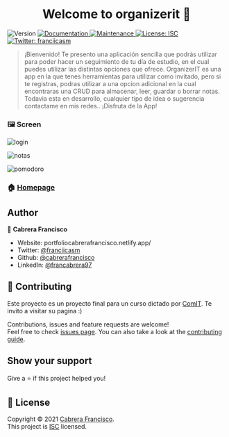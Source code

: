 <h1 align="center">Welcome to organizerit 👋</h1>
<p>
  <img alt="Version" src="https://img.shields.io/badge/version-1.0.0-blue.svg?cacheSeconds=2592000" />
  <a href="https://github.com/cabrerafrancisco/Proyecto-ComiT#readme" target="_blank">
    <img alt="Documentation" src="https://img.shields.io/badge/documentation-yes-brightgreen.svg" />
  </a>
  <a href="https://github.com/cabrerafrancisco/Proyecto-ComiT/graphs/commit-activity" target="_blank">
    <img alt="Maintenance" src="https://img.shields.io/badge/Maintained%3F-yes-green.svg" />
  </a>
  <a href="https://github.com/cabrerafrancisco/Proyecto-ComiT/blob/master/LICENSE" target="_blank">
    <img alt="License: ISC" src="https://img.shields.io/github/license/cabrerafrancisco/organizerit" />
  </a>
  <a href="https://twitter.com/franciicasm" target="_blank">
    <img alt="Twitter: franciicasm" src="https://img.shields.io/twitter/follow/franciicasm.svg?style=social" />
  </a>
</p>

> ¡Bienvenido! Te presento una aplicación sencilla que podrás utilizar para poder hacer un seguimiento de tu día de estudio, en el cual puedes utilizar las distintas opciones que ofrece. OrganizerIT es una app en la que tenes herramientas para utilizar como invitado, pero si te registras, podras utilizar a una opcion adicional en la cual encontraras una CRUD para almacenar, leer, guardar o borrar notas. Todavia esta en desarrollo, cualquier tipo de idea o sugerencia contactame en mis redes.. ¡Disfruta de la App!

### :framed_picture: Screen

![login](https://user-images.githubusercontent.com/45265068/123005502-9f835a80-d38c-11eb-8eb3-843d13cfc467.png)

![notas](https://user-images.githubusercontent.com/45265068/123005661-d8233400-d38c-11eb-9cb8-cae75d3f1d89.png)

![pomodoro](https://user-images.githubusercontent.com/45265068/123005683-deb1ab80-d38c-11eb-8ab5-fe0cc33e2070.png)



### 🏠 [Homepage](https://github.com/cabrerafrancisco/Proyecto-ComiT#readme)


## Author

👤 **Cabrera Francisco**

* Website: portfoliocabrerafrancisco.netlify.app/
* Twitter: [@franciicasm](https://twitter.com/franciicasm)
* Github: [@cabrerafrancisco](https://github.com/cabrerafrancisco)
* LinkedIn: [@francabrera97](https://linkedin.com/in/francabrera97)

## 🤝 Contributing

Este proyecto es un proyecto final para un curso dictado por [ComIT](https://www.comunidadit.org/). Te invito a visitar su pagina :)

Contributions, issues and feature requests are welcome!<br />Feel free to check [issues page](https://github.com/cabrerafrancisco/Proyecto-ComiT/issues). You can also take a look at the [contributing guide](https://github.com/cabrerafrancisco/Proyecto-ComiT/blob/master/CONTRIBUTING.md).

## Show your support

Give a ⭐️ if this project helped you!

## 📝 License

Copyright © 2021 [Cabrera Francisco](https://github.com/cabrerafrancisco).<br />
This project is [ISC](https://github.com/cabrerafrancisco/Proyecto-ComiT/blob/master/LICENSE) licensed.
